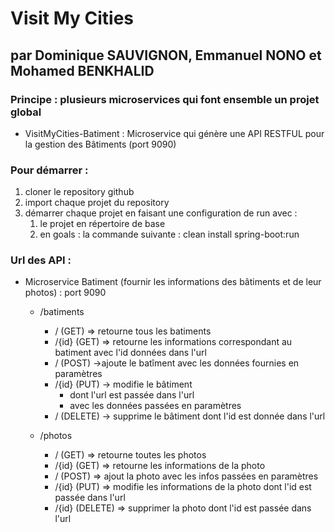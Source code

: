 # Visit My Cities

## par Dominique SAUVIGNON, Emmanuel NONO et Mohamed BENKHALID

### Principe : plusieurs microservices qui font ensemble un projet global

- VisitMyCities-Batiment : Microservice qui génère une API RESTFUL pour la gestion des Bâtiments (port 9090)



### Pour démarrer : 

1. cloner le repository github
2. import chaque projet du repository 
3. démarrer chaque projet en faisant une configuration de run avec :
   1. le projet en répertoire de base
   2. en goals : la commande suivante : clean install spring-boot:run
   
   
### Url des API :

- Microservice Batiment (fournir les informations des bâtiments et de leur photos) : port 9090
	- /batiments
		- / (GET)	=> retourne tous les batiments
		- /{id} (GET) => retourne les informations correspondant au batiment avec l'id données dans l'url
		- / (POST) ->ajoute le batîment avec les données fournies en paramètres
		- /{id} (PUT) -> modifie le bâtiment 
		  - dont l'url est passée dans l'url
		  - avec les données passées en paramètres
		- / (DELETE) -> supprime le bâtiment dont l'id est donnée dans l'url
		
	- /photos
	
	  - / (GET) => retourne toutes les photos
	  - /{id} (GET) => retourne les informations de la photo
	  - / (POST) => ajout la photo avec les infos passées en paramètres
	  - /{id}  (PUT) => modifie les informations de la photo dont l'id est passée dans l'url
	  - /{id} (DELETE) => supprimer la photo dont l'id est passée dans l'url 
	
	  

